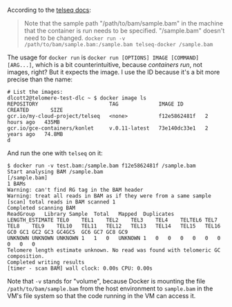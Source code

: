 According to the [telseq docs](https://github.com/zd1/telseq#run-telseq-1):
> Note that the sample path "/path/to/bam/sample.bam" in the machine that the
> container is run needs to be specified. "/sample.bam" doesn't need to be
> changed.
> `docker run -v /path/to/bam/sample.bam:/sample.bam telseq-docker /sample.bam`

The usage for `docker run` is `docker run [OPTIONS] IMAGE [COMMAND] [ARG...]`,
which is a bit counterintuitive, because *containers* *run*, not images, right?
But it expects the image. I use the ID because it's a bit more precise than the
name:

```
# List the images:
dlcott2@telomere-test-dlc ~ $ docker image ls
REPOSITORY                       TAG             IMAGE ID       CREATED       SIZE
gcr.io/my-cloud-project/telseq   <none>          f12e5862481f   2 hours ago   435MB
gcr.io/gce-containers/konlet     v.0.11-latest   73e140dc33e1   2 years ago   74.8MB
d
```

And run the one with `telseq` on it:
```
$ docker run -v test.bam:/sample.bam f12e5862481f /sample.bam
Start analysing BAM /sample.bam
[/sample.bam]
1 BAMs
Warning: can't find RG tag in the BAM header
Warning: treat all reads in BAM as if they were from a same sample
[scan] total reads in BAM scanned 1
Completed scanning BAM
ReadGroup	Library	Sample	Total	Mapped	Duplicates	LENGTH_ESTIMATE	TEL0	TEL1	TEL2	TEL3	TEL4	TELTEL6	TEL7	TEL8	TEL9	TEL10	TEL11	TEL12	TEL13	TEL14	TEL15	TEL16	GC0	GC1	GC2	GC3	GC4GC5	GC6	GC7	GC8	GC9	
UNKNOWN	UNKNOWN	UNKNOWN	1	1	0	UNKNOWN	1	0	0	0	0	0	0	0	0	0
Telomere length estimate unknown. No read was found with telomeric GC composition.
Completed writing results
[timer - scan BAM] wall clock: 0.00s CPU: 0.00s
```

Note that `-v` stands for "volume", because Docker is mounting the file
`/path/to/bam/sample.bam` from the host environment to `sample.bam` in the VM's
file system so that the code running in the VM can access it.
